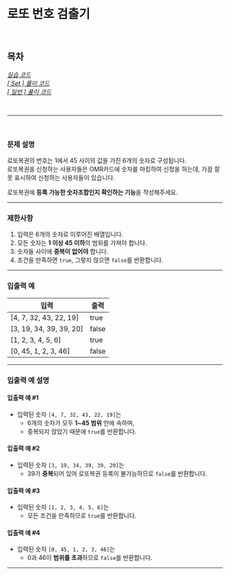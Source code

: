 # 로또 번호 검출기

<br>

## 목차
*[실습 코드](실습.java)*  
*[[ Set ] 풀이 코드](Set_풀이.java)*  
*[[ 일반 ] 풀이 코드](일반_풀이.java)*  

<br>
<hr>
<br>

### 문제 설명
로또복권의 번호는 1에서 45 사이의 값을 가진 6개의 숫자로 구성됩니다.  
로또복권을 신청하는 사용자들은 OMR카드에 숫자를 마킹하여 신청을 하는데, 가끔 잘못 표시하여 신청하는 사용자들이 있습니다.

로또복권에 **등록 가능한 숫자조합인지 확인하는 기능**을 작성해주세요.

---

### 제한사항
1. 입력은 6개의 숫자로 이루어진 배열입니다.
2. 모든 숫자는 **1 이상 45 이하**의 범위를 가져야 합니다.
3. 숫자들 사이에 **중복이 없어야** 합니다.
4. 조건을 만족하면 `true`, 그렇지 않으면 `false`를 반환합니다.

---

### 입출력 예

|입력|출력|
|---|---|
|[4, 7, 32, 43, 22, 19]|true|
|[3, 19, 34, 39, 39, 20]|false|
|[1, 2, 3, 4, 5, 6]|true|
|[0, 45, 1, 2, 3, 46]|false|

---

### 입출력 예 설명

#### 입출력 예 #1
- 입력된 숫자 `[4, 7, 32, 43, 22, 19]`는
    - 6개의 숫자가 모두 **1~45 범위** 안에 속하며,
    - 중복되지 않았기 때문에 `true`를 반환합니다.

#### 입출력 예 #2
- 입력된 숫자 `[3, 19, 34, 39, 39, 20]`는
    - 39가 **중복**되어 있어 로또복권 등록이 불가능하므로 `false`를 반환합니다.

#### 입출력 예 #3
- 입력된 숫자 `[1, 2, 3, 4, 5, 6]`는
    - 모든 조건을 만족하므로 `true`를 반환합니다.

#### 입출력 예 #4
- 입력된 숫자 `[0, 45, 1, 2, 3, 46]`는
    - 0과 46이 **범위를 초과**하므로 `false`를 반환합니다.

---
